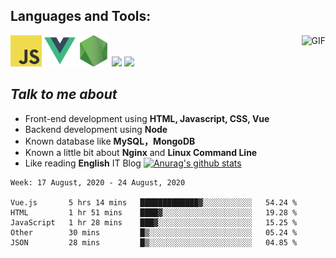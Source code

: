 ## **Languages and Tools:**      
<code><img height="50" style="max-width: 80px;" src="https://raw.githubusercontent.com/github/explore/80688e429a7d4ef2fca1e82350fe8e3517d3494d/topics/javascript/javascript.png"></code>
<code><img height="50" style="max-width: 80px;" src="https://raw.githubusercontent.com/github/explore/80688e429a7d4ef2fca1e82350fe8e3517d3494d/topics/vue/vue.png"></code>
<code><img height="50" style="max-width: 80px;" src="https://raw.githubusercontent.com/github/explore/80688e429a7d4ef2fca1e82350fe8e3517d3494d/topics/nodejs/nodejs.png"></code>
<code><img height="50" style="max-width: 80px;" src="https://img.shields.io/badge/-HTML5-E34F26?style=flat&logo=html5&logoColor=white"></code>
<code><img height="50" style="max-width: 80px;" src="https://img.shields.io/badge/-CSS3-1572B6?style=flat&logo=css3"></code>
<img align="right" alt="GIF" src="https://media.giphy.com/media/iIqmM5tTjmpOB9mpbn/giphy.gif" />
## *Talk to me about*
- Front-end development using **HTML, Javascript, CSS, Vue**
- Backend development using **Node**
- Known database like **MySQL，MongoDB**
- Known a little bit about **Nginx** and **Linux Command Line**
- Like reading **English** IT Blog
[![Anurag's github stats](https://github-readme-stats.vercel.app/api?username=qdi5)](https://github.com/anuraghazra/github-readme-stats)
<!--START_SECTION:waka-->
```text
Week: 17 August, 2020 - 24 August, 2020

Vue.js       5 hrs 14 mins   █████████████▓░░░░░░░░░░░   54.24 % 
HTML         1 hr 51 mins    ████▓░░░░░░░░░░░░░░░░░░░░   19.28 % 
JavaScript   1 hr 28 mins    ███▓░░░░░░░░░░░░░░░░░░░░░   15.25 % 
Other        30 mins         █▒░░░░░░░░░░░░░░░░░░░░░░░   05.24 % 
JSON         28 mins         █▒░░░░░░░░░░░░░░░░░░░░░░░   04.85 % 
```
<!--END_SECTION:waka-->
